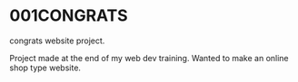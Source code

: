 # 001CONGRATS
congrats website project.

Project made at the end of my web dev training.
Wanted to make an online shop type website.
